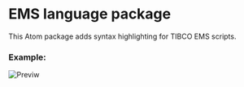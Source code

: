 # EMS language package
This Atom package adds syntax highlighting for TIBCO EMS scripts.

### Example:
![Previw](images/preview.png)